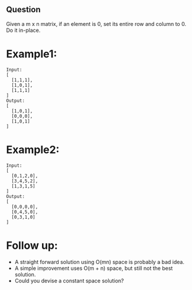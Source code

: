 ## Question
Given a m x n matrix, if an element is 0, set its entire row and column to 0. Do it in-place.


# Example1:
```
Input: 
[
  [1,1,1],
  [1,0,1],
  [1,1,1]
]
Output: 
[
  [1,0,1],
  [0,0,0],
  [1,0,1]
]
```

# Example2:
```
Input: 
[
  [0,1,2,0],
  [3,4,5,2],
  [1,3,1,5]
]
Output: 
[
  [0,0,0,0],
  [0,4,5,0],
  [0,3,1,0]
]
```

# Follow up:
- A straight forward solution using O(mn) space is probably a bad idea.
- A simple improvement uses O(m + n) space, but still not the best solution.
- Could you devise a constant space solution?
